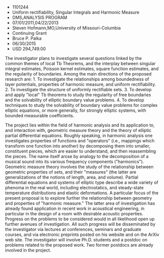 
* 1101244
* Uniform rectifiability, Singular Integrals and Harmonic Measure
* DMS,ANALYSIS PROGRAM
* 07/01/2011,04/22/2013
* Steven Hofmann,MO,University of Missouri-Columbia
* Continuing Grant
* Bruce P. Palka
* 06/30/2015
* USD 294,749.00

The investigator plans to investigate several questions linked by the common
themes of local Tb Theorems, and the interplay between singular integral
estimates, Poisson kernel estimates, square function estimates, and the
regularity of boundaries. Among the main directions of the proposed research
are: 1. To investigate the relationships among boundedness of layer potentials,
properties of harmonic measure, and uniform rectifiability. 2. To investigate
the structure of uniformly rectifiable sets. 3. To develop and apply "local" Tb
theorems to study the regularity of free boundaries and the solvability of
elliptic boundary value problems. 4. To develop techniques to study the
solvability of boundary value problems for complex elliptic equations, or more
generally, for strongly elliptic systems, with bounded measurable coefficients.

The project lies within the field of harmonic analysis and its application to,
and interaction with, geometric measure theory and the theory of elliptic
partial differential equations. Roughly speaking, in harmonic analysis one
investigates properties of functions and "operators" (i.e., mappings which
transform one function into another) by decomposing them into smaller,
constituent pieces, which are easier to understand, and then reassembling the
pieces. The name itself arose by analogy to the decomposition of a musical sound
into its various frequency components ("harmonics"). Geometric measure theory
involves the study of the relationship between geometric properties of sets, and
their "measures" (the latter are generalizations of the notions of length, area,
and volume). Partial differential equations and systems of elliptic type
describe a wide variety of phenoma in the real world, including electrostatics,
and steady-state temperature distributions and elastic deformations. A
particular focus of the present proposal is to explore further the relationship
between geometry and properties of "harmonic measure." The latter area of
investigation has already found application in recent work in acoustical
engineering, in particular in the design of a room with desirable acoustic
properties. Progress on the problems to be considered would in all likelihood
open up further avenues of investigation. All such progress will be disseminated
by the investigator via lectures at conferences, seminars and graduate courses,
and via electronic preprints posted on his website and on the ArXiv web site.
The investigator will involve Ph.D. students and a postdoc on problems related
to the proposed work. Two former postdocs are already involved in the project.
